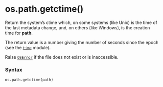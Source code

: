 # os.path.getctime()

Return the system’s ctime which, on some systems (like Unix) is the time of the last metadata change, and, on others (like Windows), is the creation time for **path**.

The return value is a number giving the number of seconds since the epoch (see the [`time`](/modules/time/) module).

Raise [`OSError`](/exceptions/OSError.md) if the file does not exist or is inaccessible.

### Syntax

```python
os.path.getctime(path)
```